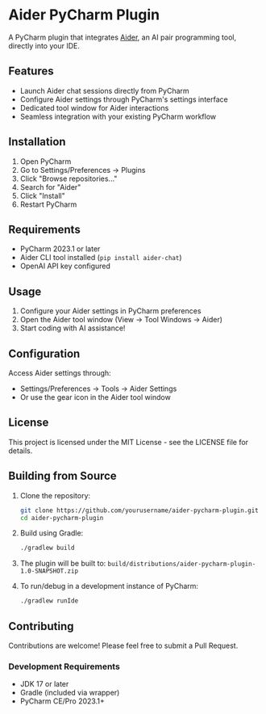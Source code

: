 # Aider PyCharm Plugin

A PyCharm plugin that integrates [Aider](https://aider.chat), an AI pair programming tool, directly into your IDE.

## Features

- Launch Aider chat sessions directly from PyCharm
- Configure Aider settings through PyCharm's settings interface
- Dedicated tool window for Aider interactions
- Seamless integration with your existing PyCharm workflow

## Installation

1. Open PyCharm
2. Go to Settings/Preferences → Plugins
3. Click "Browse repositories..."
4. Search for "Aider"
5. Click "Install"
6. Restart PyCharm

## Requirements

- PyCharm 2023.1 or later
- Aider CLI tool installed (`pip install aider-chat`)
- OpenAI API key configured

## Usage

1. Configure your Aider settings in PyCharm preferences
2. Open the Aider tool window (View → Tool Windows → Aider)
3. Start coding with AI assistance!

## Configuration

Access Aider settings through:
- Settings/Preferences → Tools → Aider Settings
- Or use the gear icon in the Aider tool window

## License

This project is licensed under the MIT License - see the LICENSE file for details.

## Building from Source

1. Clone the repository:
   ```bash
   git clone https://github.com/yourusername/aider-pycharm-plugin.git
   cd aider-pycharm-plugin
   ```

2. Build using Gradle:
   ```bash
   ./gradlew build
   ```

3. The plugin will be built to:
   `build/distributions/aider-pycharm-plugin-1.0-SNAPSHOT.zip`

4. To run/debug in a development instance of PyCharm:
   ```bash
   ./gradlew runIde
   ```

## Contributing

Contributions are welcome! Please feel free to submit a Pull Request.

### Development Requirements
- JDK 17 or later
- Gradle (included via wrapper)
- PyCharm CE/Pro 2023.1+
